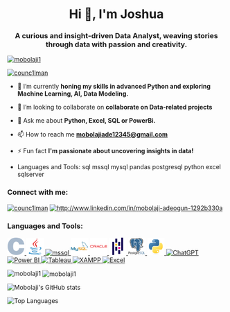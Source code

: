 <h1 align="center">Hi 👋, I'm Joshua</h1>
<h3 align="center">A curious and insight-driven Data Analyst, weaving stories through data with passion and creativity.</h3>

<p align="left"> <a href="https://github.com/ryo-ma/github-profile-trophy"><img src="https://github-profile-trophy.vercel.app/?username=mobolaji1" alt="mobolaji1" /></a> </p>

<p align="left"> <a href="https://twitter.com/counc1lman" target="blank"><img src="https://img.shields.io/twitter/follow/counc1lman?logo=twitter&style=for-the-badge" alt="counc1lman" /></a> </p>

- 🌱 I’m currently **honing my skills in advanced Python and exploring Machine Learning, AI, Data Modeling.**

- 👯 I’m looking to collaborate on **collaborate on Data-related projects**

- 💬 Ask me about **Python, Excel, SQL or PowerBi.**

- 📫 How to reach me **mobolajiade12345@gmail.com**

- ⚡ Fun fact **I'm passionate about uncovering insights in data!**

- Languages and Tools:
 sql mssql mysql pandas postgresql python excel sqlserver

<h3 align="left">Connect with me:</h3>
<p align="left">
<a href="https://twitter.com/counc1lman" target="blank"><img align="center" src="https://raw.githubusercontent.com/rahuldkjain/github-profile-readme-generator/master/src/images/icons/Social/twitter.svg" alt="counc1lman" height="30" width="40" /></a>
<a href="https://linkedin.com/in/http://www.linkedin.com/in/mobolaji-adeogun-1292b330a" target="blank"><img align="center" src="https://raw.githubusercontent.com/rahuldkjain/github-profile-readme-generator/master/src/images/icons/Social/linked-in-alt.svg" alt="http://www.linkedin.com/in/mobolaji-adeogun-1292b330a" height="30" width="40" /></a>
</p>

 
<h3 align="left">Languages and Tools:</h3>
<p align="left"> 
  <a href="https://www.cprogramming.com/" target="_blank" rel="noreferrer"> 
    <img src="https://raw.githubusercontent.com/devicons/devicon/master/icons/c/c-original.svg" alt="c" width="40" height="40"/> 
  </a> 
  <a href="https://www.java.com" target="_blank" rel="noreferrer"> 
    <img src="https://raw.githubusercontent.com/devicons/devicon/master/icons/java/java-original.svg" alt="java" width="40" height="40"/> 
  </a> 
  <a href="https://www.microsoft.com/en-us/sql-server" target="_blank" rel="noreferrer"> 
    <img src="https://www.svgrepo.com/show/303229/microsoft-sql-server-logo.svg" alt="mssql" width="40" height="40"/> 
  </a> 
  <a href="https://www.mysql.com/" target="_blank" rel="noreferrer"> 
    <img src="https://raw.githubusercontent.com/devicons/devicon/master/icons/mysql/mysql-original-wordmark.svg" alt="mysql" width="40" height="40"/> 
  </a> 
  <a href="https://www.oracle.com/" target="_blank" rel="noreferrer"> 
    <img src="https://raw.githubusercontent.com/devicons/devicon/master/icons/oracle/oracle-original.svg" alt="oracle" width="40" height="40"/> 
  </a> 
  <a href="https://pandas.pydata.org/" target="_blank" rel="noreferrer"> 
    <img src="https://raw.githubusercontent.com/devicons/devicon/2ae2a900d2f041da66e950e4d48052658d850630/icons/pandas/pandas-original.svg" alt="pandas" width="40" height="40"/> 
  </a> 
  <a href="https://www.postgresql.org" target="_blank" rel="noreferrer"> 
    <img src="https://raw.githubusercontent.com/devicons/devicon/master/icons/postgresql/postgresql-original-wordmark.svg" alt="postgresql" width="40" height="40"/> 
  </a> 
  <a href="https://www.python.org" target="_blank" rel="noreferrer"> 
    <img src="https://raw.githubusercontent.com/devicons/devicon/master/icons/python/python-original.svg" alt="python" width="40" height="40"/> 
  </a> 
  <a href="https://chat.openai.com" target="_blank" rel="noreferrer"> 
    <img src="https://img.shields.io/badge/chatGPT-74aa9c?style=for-the-badge&logo=openai&logoColor=white" alt="ChatGPT" width="40" height="40"/> 
  </a> 
  <a href="https://powerbi.microsoft.com" target="_blank" rel="noreferrer"> 
    <img src="https://www.vectorlogo.zone/logos/microsoft_powerbi/microsoft_powerbi-icon.svg" alt="Power BI" width="40" height="40"/> 
  </a> 
  <a href="https://www.tableau.com/" target="_blank" rel="noreferrer"> 
    <img src="https://img.icons8.com/color/48/000000/tableau-software.png" alt="Tableau" width="40" height="40"/> 
  </a> 
  <a href="https://www.apachefriends.org/" target="_blank" rel="noreferrer"> 
    <img src="https://www.vectorlogo.zone/logos/apache_friends/apache_friends-icon.svg" alt="XAMPP" width="40" height="40"/> 
  </a> 
  <a href="https://www.microsoft.com/en-us/microsoft-365/excel" target="_blank" rel="noreferrer"> 
    <img src="https://img.icons8.com/color/48/000000/microsoft-excel-2019.png" alt="Excel" width="40" height="40"/> 
  </a>
</p>




<p><img align="left" src="https://github-readme-stats.vercel.app/api/top-langs?username=mobolaji1&show_icons=true&locale=en&layout=compact" alt="mobolaji1" /></p>

<p>&nbsp;<img align="center" src="https://github-readme-stats.vercel.app/api?username=mobolaji1&show_icons=true&locale=en" alt="mobolaji1" /></p>





<!---
MOBOLAJ1/MOBOLAJ1 is a ✨ special ✨ repository because its `README.md` (this file) appears on your GitHub profile.
You can click the Preview link to take a look at your changes.
--->
![Mobolaji's GitHub stats](https://github-readme-stats.vercel.app/api?username=MOBOLAJ1&show_icons=true&theme=radical)

![Top Languages](https://github-readme-stats.vercel.app/api/top-langs/?username=MOBOLAJ1&layout=compact&theme=radical)

